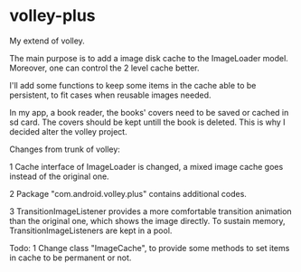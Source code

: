 volley-plus
===========

My extend of volley. 

The main purpose is to add a image disk cache to the ImageLoader model. Moreover, one can control the 2 level cache better.

I'll add some functions to keep some items in the cache able to be persistent, to fit cases when reusable images needed.

In my app, a book reader, the books' covers need to be saved or cached in sd card. The covers should be kept untill the book is deleted.
This is why I decided alter the volley project.

Changes from trunk of volley:

1 Cache interface of ImageLoader is changed, a mixed image cache goes instead of the original one. 

2 Package "com.android.volley.plus" contains additional codes.

3 TransitionImageListener provides a more comfortable transition animation than the original one, which shows the image directly.
  To sustain memory, TransitionImageListeners are kept in a pool.

Todo:
1 Change class "ImageCache", to provide some methods to set items in cache to be permanent or not.
